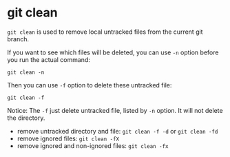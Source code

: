 # git clean

`git clean` is used to remove local untracked files from the current git branch.

If you want to see which files will be deleted, you can use `-n` option before you run the actual command:

```Shell
git clean -n
```

Then you can use `-f` option to delete these untracked file:

```Shell
git clean -f
```

Notice: The `-f` just delete untracked file, listed by `-n` option. It will not delete the directory.

* remove untracked directory and file: `git clean -f -d` or `git clean -fd`
* remove ignored files: `git clean -fX`
* remove ignored and non-ignored files: `git clean -fx`

